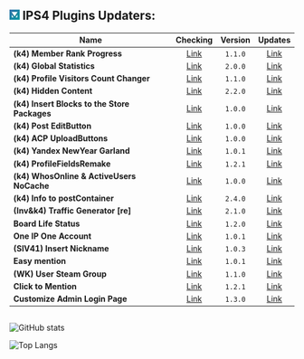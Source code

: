 ## ![IPS](https://github.com/byIx/byIx/blob/main/ic.jpg) IPS4 Plugins Updaters:

| Name                                            | Checking                                | Version | Updates                                                                       |
| ----------------------------------------------- |:---------------------------------------:|:-------:|:-----------------------------------------------------------------------------:|
| **(k4) Member Rank Progress**                   | [Link](https://github.com/byIx/mrp)     | `1.1.0` | [Link](https://ipbmafia.ru/files/file/2686-k4-member-rank-progress)           |
| **(k4) Global Statistics**                      | [Link](https://github.com/byIx/glstats) | `2.0.0` | [Link](https://ipbmafia.ru/files/file/2499-k4-global-statistics)              |
| **(k4) Profile Visitors Count Changer**         | [Link](https://github.com/byIx/pvc)     | `1.1.0` | [Link](https://ipbmafia.ru/files/file/2680-k4-profile-visitors-count)         |
| **(k4) Hidden Content**                         | [Link](https://github.com/byIx/hide)    | `2.2.0` | [Link](https://ipbmafia.ru/files/file/2679-k4-hidden-content)                 |
| **(k4) Insert Blocks to the Store Packages**    | [Link](https://github.com/byIx/ibsp)    | `1.0.0` | [Link](https://ipbmafia.ru/files/file/111)                                    |
| **(k4) Post EditButton**                        | [Link](https://github.com/byIx/posteb)  | `1.0.0` | [Link](https://ipbmafia.ru/files/file/2629-k4-post-editbutton)                |
| **(k4) ACP UploadButtons**                      | [Link](https://github.com/byIx/acpub)   | `1.0.0` | [Link](https://ipbmafia.ru/files/file/2628-k4-acp-uploadbuttons)              |
| **(k4) Yandex NewYear Garland**                 | [Link](https://github.com/byIx/ynyg)    | `1.0.1` | [Link](https://ipbmafia.ru/files/file/2614-k4-yandex-newyear-garland)         |
| **(k4) ProfileFieldsRemake**                    | [Link](https://github.com/byIx/pfr)     | `1.2.1` | [Link](https://ipbmafia.ru/files/file/2597-k4-profilefieldsremake)            |
| **(k4) WhosOnline & ActiveUsers NoCache**       | [Link](https://github.com/byIx)         | `1.0.0` | [Link](https://ipbmafia.ru/files/file/2528-k4-whosonline-activeusers-nocache) |
| **(k4) Info to postContainer**                  | [Link](https://github.com/byIx/ipc)     | `2.4.0` | [Link](https://ipbmafia.ru/files/file/2491-k4-info-to-postcontainer)          |
| **(Inv&k4) Traffic Generator [re]**             | [Link](https://github.com/byIx/tgen)    | `2.1.0` | [Link](https://ipbmafia.ru/files/file/2681-invk4-traffic-generator-re)        |
| **Board Life Status**                           | [Link](https://github.com/byIx/blstatus)| `1.2.0` | [Link](https://ipbmafia.ru/files/file/2171-board-life-status-111)             |
| **One IP One Account**                          | [Link](https://github.com/byIx/oneip)   | `1.0.1` | [Link](https://github.com/byIx/oneip/releases)                                |
| **(SIV41) Insert Nickname**                     | [Link](https://github.com/byIx/insname) | `1.0.3` | [Link](https://ipbmafia.ru/topic/15373-siv41-insert-nickname-102)             |
| **Easy mention**                                | [Link](https://github.com/byIx/easym)   | `1.0.1` | [Link](https://ipbmafia.ru/files/file/2176-easy-mention-101)                  |
| **(WK) User Steam Group**                       | [Link](https://github.com/byIx/usg)     | `1.1.0` | [Link](https://ipbmafia.ru/files/file/2599-wk-user-steam-group)               |
| **Click to Mention**                            | [Link](https://github.com/byIx/click)   | `1.2.1` | [Link](https://ipbmafia.ru/files/file/2490-click-to-mention)                  |
| **Customize Admin Login Page**                  | [Link](https://github.com/byIx/calp)    | `1.3.0` | [Link](https://ipbmafia.ru/files/file/2492-customize-admin-login-page)        |

##

![GitHub stats](https://github-readme-stats.vercel.app/api?username=byIx&count_private=true&include_all_commits=true&show_icons=true&theme=radical&border_color=141321&text_color=ADBAC3&icon_color=00FF4D)

![Top Langs](https://github-readme-stats.vercel.app/api/top-langs/?username=byIx&count_private=true&bg_color=141321&border_color=141321&text_color=ADBAC3)
